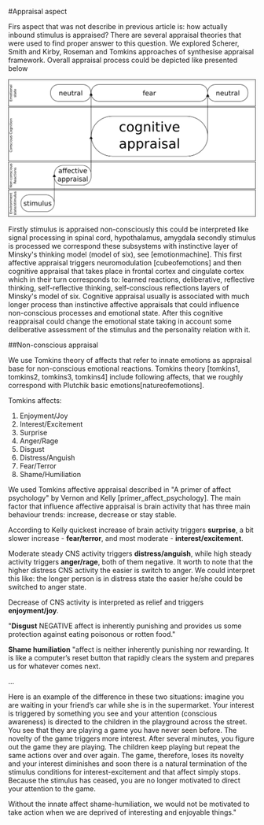 #Appraisal aspect

Firs aspect that was not describe in previous article is: how actually inbound stimulus is appraised? There are several appraisal theories that were used to find proper answer to this question. We explored Scherer, Smith and Kirby, Roseman and Tomkins  approaches of synthesise appraisal framework.
Overall appraisal process could be depicted like presented below

![appraisal in model of six](appraisal_in_model_of_six.png)

Firstly stimulus is appraised non-consciously this could be interpreted like signal processing in spinal cord, hypothalamus, amygdala secondly stimulus is processed  we correspond these subsystems with instinctive layer of Minsky's thinking model (model of six), see [emotionmachine]. This first affective appraisal triggers neuromodulation [cubeofemotions] and then cognitive appraisal that takes place in frontal cortex and cingulate cortex which in their turn corresponds to: learned reactions, deliberative, reflective thinking, self-reflective thinking, self-conscious reflections layers of Minsky's model of six. Cognitive appraisal usually is associated with much longer process than instinctive affective appraisals that could influence non-conscious processes and emotional state. After this cognitive reappraisal could change the emotional state taking in account some deliberative assessment of the stimulus and the personality relation with it.

##Non-conscious appraisal

We use Tomkins theory of affects that refer to innate emotions as appraisal base for non-conscious emotional reactions.
Tomkins theory [tomkins1, tomkins2, tomkins3, tomkins4] include following affects, that we roughly correspond with Plutchik basic emotions[natureofemotions].

Tomkins affects:

1. Enjoyment/Joy
1. Interest/Excitement
1. Surprise
1. Anger/Rage
1. Disgust
1. Distress/Anguish
1. Fear/Terror
1. Shame/Humiliation

We used Tomkins affective appraisal described in "A primer of affect psychology" by Vernon and Kelly [primer_affect_psychology]. The main factor that influence affective appraisal is brain activity that has three main behaviour trends: increase, decrease or stay stable.

According to Kelly quickest increase of brain activity triggers **surprise**, a bit slower increase - **fear/terror**, and most moderate - **interest/excitement**.

Moderate steady CNS activity triggers **distress/anguish**, while high steady activity triggers **anger/rage**, both of them negative.
It worth to note that the higher distress CNS activity the easier is switch to anger. We could interpret this like: the longer person is in distress state the easier he/she could be switched to anger state.

Decrease of CNS activity is interpreted as relief and triggers **enjoyment/joy**.

"**Disgust** NEGATIVE affect is inherently punishing and provides us some protection against eating
poisonous or rotten food."

**Shame humiliation** "affect is neither inherently punishing nor
rewarding. It is like a computer’s reset button that rapidly clears the system and prepares us for whatever
comes next.

...

Here is an example of the difference in these two situations: imagine you are waiting in your friend’s
car while she is in the supermarket. Your interest is triggered by something you see and your attention
(conscious awareness) is directed to the children in the playground across the street. You see that they are
playing a game you have never seen before. The novelty of the game triggers more interest. After several
minutes, you figure out the game they are playing. The children keep playing but repeat the same actions
over and over again. The game, therefore, loses its novelty and your interest diminishes and soon there is
a natural termination of the stimulus conditions for interest-excitement and that affect simply stops.
Because the stimulus has ceased, you are no longer motivated to direct your attention to the game.

Without the innate affect shame-humiliation, we would not be motivated to take action when we are
deprived of interesting and enjoyable things."



